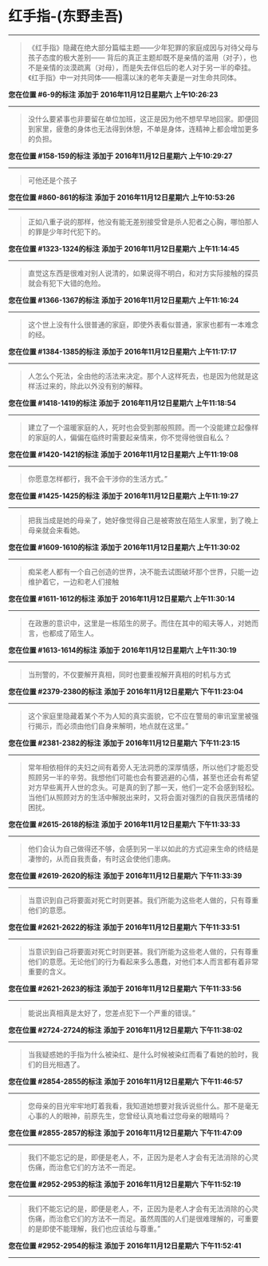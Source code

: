 # 红手指-(东野圭吾)

---

> 《红手指》隐藏在绝大部分篇幅主题——少年犯罪的家庭成因与对待父母与孩子态度的极大差别—— 背后的真正主题却既不是亲情的滥用（对子），也不是亲情的淡漠疏离（对母），而是失去伴侣后的老人对于另一半的牵挂。《红手指》中一对共同体——相濡以沫的老年夫妻是一对生命共同体。

**您在位置 #6-9的标注** **添加于 2016年11月12日星期六 上午10:26:23**

---

> 没什么要紧事也非要留在单位加班，这正是因为他不想早早地回家。即便回到家里，疲惫的身体也无法得到休憩，不单是身体，连精神上都会增加更多的负担。

**您在位置 #158-159的标注** **添加于 2016年11月12日星期六 上午10:29:27**

---

> 可他还是个孩子

**您在位置 #860-861的标注** **添加于 2016年11月12日星期六 上午10:53:26**

---

> 正如八重子说的那样，他没有能无差别接受曾是杀人犯者之心胸，哪怕那人的罪是少年时代犯下的。

**您在位置 #1323-1324的标注** **添加于 2016年11月12日星期六 上午11:14:45**

---

> 直觉这东西是很难对别人说清的，如果说得不明白，和对方实际接触的探员就会有犯下大错的危险。

**您在位置 #1366-1367的标注** **添加于 2016年11月12日星期六 上午11:16:24**

---

> 这个世上没有什么很普通的家庭，即使外表看似普通，家家也都有一本难念的经。

**您在位置 #1384-1385的标注** **添加于 2016年11月12日星期六 上午11:17:17**

---

> 人怎么个死法，全由他的活法来决定。那个人这样死去，也是因为他就是这样活过来的，除此以外没有别的解释。

**您在位置 #1418-1419的标注** **添加于 2016年11月12日星期六 上午11:18:54**

---

> 建立了一个温暖家庭的人，死时也会受到那般照顾。而一个没能建立起像样的家庭的人，偏偏在临终时需要起亲情来，你不觉得他很自私么？

**您在位置 #1420-1421的标注** **添加于 2016年11月12日星期六 上午11:19:08**

---

> 你愿意怎样都行，我不会干涉你的生活方式。”

**您在位置 #1425-1425的标注** **添加于 2016年11月12日星期六 上午11:19:27**

---

> 把我当成是她的母亲了，她好像觉得自己是被寄放在陌生人家里，到了晚上母亲就会来看她。

**您在位置 #1609-1610的标注** **添加于 2016年11月12日星期六 上午11:30:02**

---

> 痴呆老人都有一个自己创造的世界，决不能去试图破坏那个世界，只能一边维护着它，一边和老人们接触

**您在位置 #1611-1612的标注** **添加于 2016年11月12日星期六 上午11:30:14**

---

> 在政惠的意识中，这里是一栋陌生的房子。而住在其中的昭夫等人，对她而言，也都成了陌生人。

**您在位置 #1613-1614的标注** **添加于 2016年11月12日星期六 上午11:30:19**

---

> 当刑警的，不仅要解开真相，同时也要重视解开真相的时机与方式

**您在位置 #2379-2380的标注** **添加于 2016年11月12日星期六 下午11:23:04**

---

> 这个家庭里隐藏着某个不为人知的真实面貌，它不应在警局的审讯室里被强行揭示，而必须由他们自身来解明，地点就在这里。”

**您在位置 #2381-2382的标注** **添加于 2016年11月12日星期六 下午11:23:15**

---

> 常年相依相伴的夫妇之间有着旁人无法洞悉的深厚情感，所以他们才能忍受照顾另一半的辛劳。我想他们可能也会有要逃避的心情，甚至也还会有希望对方早些离开人世的念头。可是真的到了那一天，他们一定不会感到轻松。当他们从照顾对方的生活中解脱出来时，又将会面对强烈的自我厌恶情绪的困扰。

**您在位置 #2615-2618的标注** **添加于 2016年11月12日星期六 下午11:33:33**

---

> 他们会认为自己做得还不够，会感到另一半以如此的方式迎来生命的终结是凄惨的，从而自我责备，有时这会使他们患病。

**您在位置 #2619-2620的标注** **添加于 2016年11月12日星期六 下午11:33:39**

---

> 当意识到自己将要面对死亡时则更甚。我们所能为这些老人做的，只有尊重他们的意愿。

**您在位置 #2621-2622的标注** **添加于 2016年11月12日星期六 下午11:33:51**

---

> 当意识到自己将要面对死亡时则更甚。我们所能为这些老人做的，只有尊重他们的意愿。无论他们的行为看起来多么愚蠢，对他们本人而言都有着非常重要的含义。

**您在位置 #2621-2623的标注** **添加于 2016年11月12日星期六 下午11:33:56**

---

> 能说出真相真是太好了，您差点犯下一个严重的错误。”

**您在位置 #2724-2724的标注** **添加于 2016年11月12日星期六 下午11:38:02**

---

> 当我疑惑她的手指为什么被染红、是什么时候被染红而看了看她的脸时，我们的目光相遇了。

**您在位置 #2854-2855的标注** **添加于 2016年11月12日星期六 下午11:46:57**

---

> 您母亲的目光牢牢地盯着我看，我知道她想要对我诉说些什么。那不是毫无心事的人的眼神，前原先生，您曾经认真地看过您母亲的眼睛吗？

**您在位置 #2855-2857的标注** **添加于 2016年11月12日星期六 下午11:47:09**

---

> 我们不能忘记的是，即便是老人，不，正因为是老人才会有无法消除的心灵伤痛，而治愈它们的方法不一而足。

**您在位置 #2952-2953的标注** **添加于 2016年11月12日星期六 下午11:52:19**

---

> 我们不能忘记的是，即便是老人，不，正因为是老人才会有无法消除的心灵伤痛，而治愈它们的方法不一而足。虽然周围的人们是很难理解的，可重要的是即使不能理解，我们也应该给与尊重。”

**您在位置 #2952-2954的标注** **添加于 2016年11月12日星期六 下午11:52:41**

---

